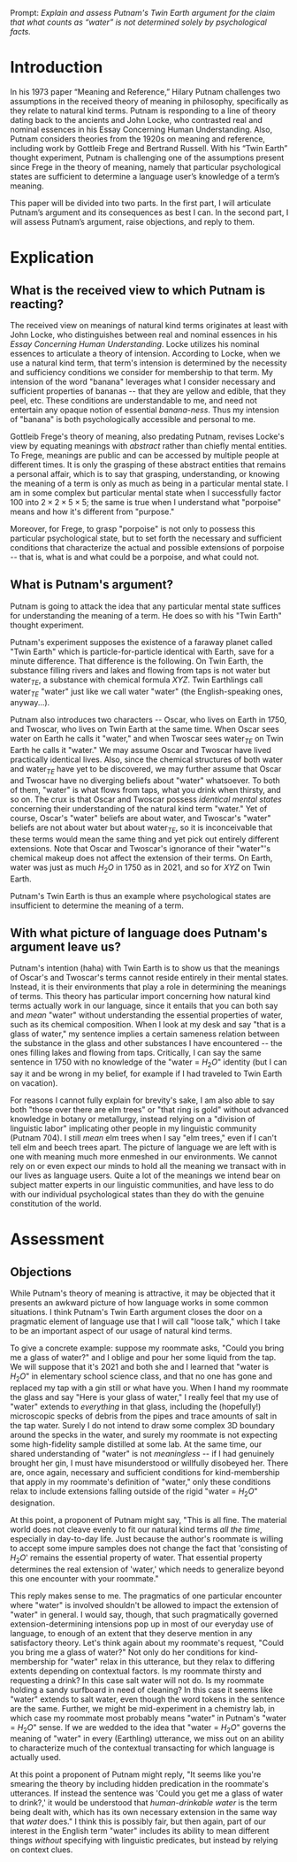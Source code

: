 Prompt: *Explain and assess Putnam's Twin Earth argument for the claim that what counts as “water” is not determined solely by psychological facts.*

# Introduction
In his 1973 paper “Meaning and Reference,” Hilary Putnam challenges two assumptions in the received theory of meaning in philosophy, specifically as they relate to natural kind terms. Putnam is responding to a line of theory dating back to the ancients and John Locke, who contrasted real and nominal essences in his Essay Concerning Human Understanding. Also, Putnam considers theories from the 1920s on meaning and reference, including work by Gottleib Frege and Bertrand Russell. With his “Twin Earth” thought experiment, Putnam is challenging one of the assumptions present since Frege in the theory of meaning, namely that particular psychological states are sufficient to determine a language user’s knowledge of a term’s meaning.

This paper will be divided into two parts. In the first part, I will articulate Putnam’s argument and its consequences as best I can. In the second part, I will assess Putnam’s argument, raise objections, and reply to them.

# Explication
## What is the received view to which Putnam is reacting?
The received view on meanings of natural kind terms originates at least with John Locke, who distinguishes between real and nominal essences in his *Essay Concerning Human Understanding*. Locke utilizes his nominal essences to articulate a theory of intension. According to Locke, when we use a natural kind term, that term's intension is determined by the necessity and sufficiency conditions we consider for membership to that term. My intension of the word "banana" leverages what I consider necessary and sufficient properties of bananas -- that they are yellow and edible, that they peel, etc. These conditions are understandable to me, and need not entertain any opaque notion of essential *banana-ness*. Thus my intension of "banana" is both psychologically accessible and personal to me.

Gottleib Frege's theory of meaning, also predating Putnam, revises Locke's view by equating meanings with *abstract* rather than chiefly mental entities. To Frege, meanings are public and can be accessed by multiple people at different times. It is only the grasping of these abstract entities that remains a personal affair, which is to say that grasping, understanding, or knowing the meaning of a term is only as much as being in a particular mental state. I am in some complex but particular mental state when I successfully factor 100 into $2\times 2\times 5\times 5$; the same is true when I understand what "porpoise" means and how it's different from "purpose."

Moreover, for Frege, to grasp "porpoise" is not only to possess this particular psychological state, but to set forth the necessary and sufficient conditions that characterize the actual and possible extensions of porpoise -- that is, what is and what could be a porpoise, and what could not.

## What is Putnam's argument?
Putnam is going to attack the idea that any particular mental state suffices for understanding the meaning of a term. He does so with his "Twin Earth" thought experiment.

Putnam's experiment supposes the existence of a faraway planet called "Twin Earth" which is particle-for-particle identical with Earth, save for a minute difference. That difference is the following. On Twin Earth, the substance filling rivers and lakes and flowing from taps is not water but water$_{TE}$, a substance with chemical formula $XYZ$. Twin Earthlings call water$_{TE}$ "water" just like we call water "water" (the English-speaking ones, anyway...).

Putnam also introduces two characters -- Oscar, who lives on Earth in 1750, and Twoscar, who lives on Twin Earth at the same time. When Oscar sees water on Earth he calls it "water," and when Twoscar sees water$_{TE}$ on Twin Earth he calls it "water." We may assume Oscar and Twoscar have lived practically identical lives. Also, since the chemical structures of both water and water$_{TE}$ have yet to be discovered, we may further assume that Oscar and Twoscar have no diverging beliefs about "water" whatsoever. To both of them, "water" is what flows from taps, what you drink when thirsty, and so on. The crux is that Oscar and Twoscar possess *identical mental states* concerning their understanding of the natural kind term "water." Yet of course, Oscar's "water" beliefs are about water, and Twoscar's "water" beliefs are not about water but about water$_{TE}$, so it is inconceivable that these terms would mean the same thing and yet pick out entirely different extensions. Note that Oscar and Twoscar's ignorance of their "water"'s chemical makeup does not affect the extension of their terms. On Earth, water was just as much $H_2O$ in 1750 as in 2021, and so for $XYZ$ on Twin Earth.

Putnam's Twin Earth is thus an example where psychological states are insufficient to determine the meaning of a term.

## With what picture of language does Putnam's argument leave us?
Putnam's intention (haha) with Twin Earth is to show us that the meanings of Oscar's and Twoscar's terms cannot reside entirely in their mental states. Instead, it is their environments that play a role in determining the meanings of terms. This theory has particular import concerning how natural kind terms actually work in our language, since it entails that you can both say and *mean* "water" without understanding the essential properties of water, such as its chemical composition. When I look at my desk and say "that is a glass of water," my sentence implies a certain sameness relation between the substance in the glass and other substances I have encountered -- the ones filling lakes and flowing from taps. Critically, I can say the same sentence in 1750 with no knowledge of the "water = $H_2O$" identity (but I can say it and be wrong in my belief, for example if I had traveled to Twin Earth on vacation).

For reasons I cannot fully explain for brevity's sake, I am also able to say both "those over there are elm trees" or "that ring is gold" without advanced knowledge in botany or metallurgy, instead relying on a "division of linguistic labor" implicating other people in my linguistic community (Putnam 704). I still *mean* elm trees when I say "elm trees," even if I can't tell elm and beech trees apart. The picture of language we are left with is one with meaning much more enmeshed in our environments. We cannot rely on or even expect our minds to hold all the meaning we transact with in our lives as language users. Quite a lot of the meanings we intend bear on subject matter experts in our linguistic communities, and have less to do with our individual psychological states than they do with the genuine constitution of the world.

# Assessment
## Objections
While Putnam's theory of meaning is attractive, it may be objected that it presents an awkward picture of how language works in some common situations. I think Putnam's Twin Earth argument closes the door on a pragmatic element of language use that I will call "loose talk," which I take to be an important aspect of our usage of natural kind terms.

To give a concrete example: suppose my roommate asks, "Could you bring me a glass of water?" and I oblige and pour her some liquid from the tap. We will suppose that it's 2021 and both she and I learned that "water is $H_2O$" in elementary school science class, and that no one has gone and replaced my tap with a gin still or what have you. When I hand my roommate the glass and say "Here is your glass of water," I really feel that my use of "water" extends to *everything* in that glass, including the (hopefully!) microscopic specks of debris from the pipes and trace amounts of salt in the tap water. Surely I do not intend to draw some complex 3D boundary around the specks in the water, and surely my roommate is not expecting some high-fidelity sample distilled at some lab. At the same time, our shared understanding of "water" is not *meaningless* -- if I had genuinely brought her gin, I must have misunderstood or willfully disobeyed her. There are, once again, necessary and sufficient conditions for kind-membership that apply in my roommate's definition of "water," only these conditions relax to include extensions falling outside of the rigid "water = $H_2O$" designation.

At this point, a proponent of Putnam might say, "This is all fine. The material world does not cleave evenly to fit our natural kind terms *all the time*, especially in day-to-day life. Just because the author's roommate is willing to accept some impure samples does not change the fact that 'consisting of $H_2O$' remains the essential property of water. That essential property determines the real extension of 'water,' which needs to generalize beyond this one encounter with your roommate."

This reply makes sense to me. The pragmatics of one particular encounter where "water" is involved shouldn't be allowed to impact the extension of "water" in general. I would say, though, that such pragmatically governed extension-determining intensions pop up in most of our everyday use of language, to enough of an extent that they deserve mention in any satisfactory theory. Let's think again about my roommate's request, "Could you bring me a glass of water?" Not only do her conditions for kind-membership for "water" relax in this utterance, but they relax to differing extents depending on contextual factors. Is my roommate  thirsty and requesting a drink? In this case salt water will not do. Is my roommate holding a sandy surfboard in need of cleaning? In this case it seems like "water" extends to salt water, even though the word tokens in the sentence are the same. Further, we might be mid-experiment in a chemistry lab, in which case my roommate most probably means "water" in Putnam's "water = $H_2O$" sense. If we are wedded to the idea that "water = $H_2O$" governs the meaning of "water" in every (Earthling) utterance, we miss out on an ability to characterize much of the contextual transacting for which language is actually used.

At this point a proponent of Putnam might reply, "It seems like you're smearing the theory by including hidden predication in the roommate's utterances. If instead the sentence was 'Could you get me a glass of water to drink?,' it would be understood that *human-drinkable water* is the term being dealt with, which has its own necessary extension in the same way that *water* does." I think this is possibly fair, but then again, part of our interest in the English term "water" includes its ability to mean different things *without* specifying with linguistic predicates, but instead by relying on context clues.